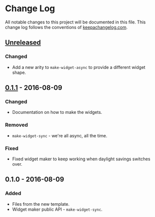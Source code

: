 # Change Log
All notable changes to this project will be documented in this file. This change log follows the conventions of [keepachangelog.com](http://keepachangelog.com/).

## [Unreleased]
### Changed
- Add a new arity to `make-widget-async` to provide a different widget shape.

## [0.1.1] - 2016-08-09
### Changed
- Documentation on how to make the widgets.

### Removed
- `make-widget-sync` - we're all async, all the time.

### Fixed
- Fixed widget maker to keep working when daylight savings switches over.

## 0.1.0 - 2016-08-09
### Added
- Files from the new template.
- Widget maker public API - `make-widget-sync`.

[Unreleased]: https://github.com/your-name/hobbit-model/compare/0.1.1...HEAD
[0.1.1]: https://github.com/your-name/hobbit-model/compare/0.1.0...0.1.1
